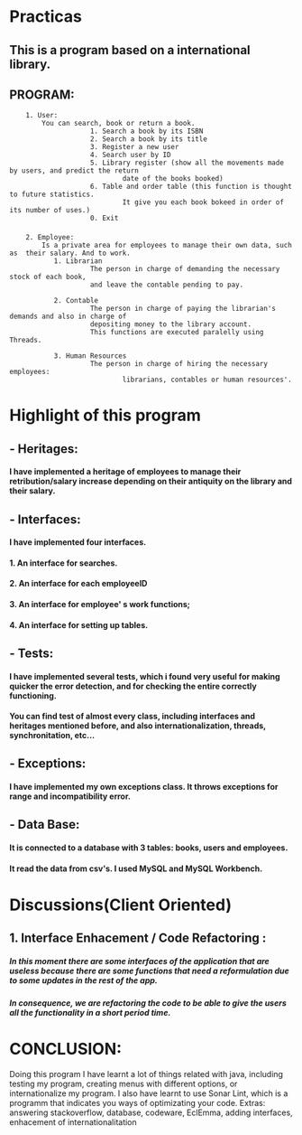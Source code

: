 # Practicas
## This is a program based on a international library. 

## PROGRAM:

        1. User:
            You can search, book or return a book.
                        1. Search a book by its ISBN
                        2. Search a book by its title
                        3. Register a new user
                        4. Search user by ID
                        5. Library register (show all the movements made by users, and predict the return
                                date of the books booked)
                        6. Table and order table (this function is thought to future statistics. 
                                It give you each book bokeed in order of its number of uses.)
                        0. Exit
 ####                       
        2. Employee:
            Is a private area for employees to manage their own data, such as  their salary. And to work.
               1. Librarian
                        The person in charge of demanding the necessary stock of each book, 
                        and leave the contable pending to pay.
                        
               2. Contable
                        The person in charge of paying the librarian's demands and also in charge of 
                        depositing money to the library account.
                        This functions are executed paralelly using Threads.
                        
               3. Human Resources
                        The person in charge of hiring the necessary employees: 
                                librarians, contables or human resources'.



# Highlight of this program

##		-  Heritages: 
####			I have implemented a heritage of employees to manage their retribution/salary increase depending on their antiquity on the library and their salary.
####                
##           - Interfaces: 
####                I have implemented four interfaces. 
####                   1. An interface for searches.
####                   2. An interface for each employeeID
####                   3. An interface for employee' s work functions;
####                   4. An interface for setting up tables.
####                    
##            - Tests:
####                 I have implemented several tests, which i found very useful for making quicker the error detection, and for checking the entire correctly functioning.
####                 You can find test of almost every class, including interfaces and heritages mentioned before, and also internationalization, threads, synchronitation, etc...
####                
##            - Exceptions:
####                 I have implemented my own exceptions class. It throws exceptions for range and incompatibility error.
####                
##          - Data Base:
####                It is connected to a database with 3 tables: books, users and employees.
####                It read the data from csv's. I used MySQL and MySQL Workbench.
     

# Discussions(Client Oriented)

## 1. Interface Enhacement / Code Refactoring :
##### In this moment there are some interfaces of the application that are useless because there are some functions that need a reformulation due to some updates in the rest of the app. 
##### In consequence, we are refactoring the code to be able to give the users all the functionality in a short period time.

# CONCLUSION:

Doing this program I have learnt a lot of things related with java, including testing my program, creating menus with different options, or internationalize my program. I also have learnt to use Sonar Lint, which is a programm that indicates you ways of optimizating your code. 
Extras: answering stackoverflow, database, codeware, EclEmma, adding interfaces, enhacement of internationalitation

